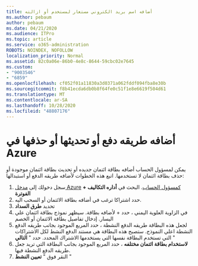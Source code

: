 ```yaml
---
title: أضافه اسم بريد الكتروني مستعار لمستخدم أو ازالته
ms.author: pebaum
author: pebaum
ms.date: 04/21/2020
ms.audience: ITPro
ms.topic: article
ms.service: o365-administration
ROBOTS: NOINDEX, NOFOLLOW
localization_priority: Normal
ms.assetid: 82c0a06e-86b0-4e8c-8644-59cbc02e7645
ms.custom:
- "9003546"
- "6859"
ms.openlocfilehash: cf052f01a11830a3d0371a062fddf094fba8e30b
ms.sourcegitcommit: f8b41ecda6db0b8f64fe0c51f1e8e6619f504d61
ms.translationtype: MT
ms.contentlocale: ar-SA
ms.lasthandoff: 10/28/2020
ms.locfileid: "48807176"
---
```

# <a name="add-update-or-delete-payment-method-in-azure"></a>أضافه طريقه دفع أو تحديثها أو حذفها في Azure

يمكن لمسؤول الحساب أضافه بطاقة ائتمان جديده أو تحديث بطاقة ائتمان موجودة أو حذف بطاقة ائتمان لا تستخدمها. اتبع هذه الخطوات لأضافه طريقه الدفع أو استبدالها:

1. سجل دخولك إلى [مدخل Azure](https://portal.azure.com/) [كمسؤول الحساب](https://docs.microsoft.com/azure/billing/billing-subscription-transfer?WT.mc_id=Portal-Microsoft_Azure_Support#whoisaa). البحث في **أداره التكاليف + الفوترة**
2. حدد اشتراكا ترغب في أضافه بطاقة الائتمان أو السحب اليه.
3. تحديد **طرق السداد**
4. في الزاوية العلوية اليمني ، حدد + لأضافه بطاقة. سيظهر نموذج بطاقة ائتمان علي اليسار. إدخال تفاصيل بطاقة الائتمان أو الخصم
5. لجعل هذه البطاقة طريقه الدفع النشطة ، حدد المربع الموجود بجانب طريقه الدفع النشطة اعلي النموذج. ستصبح هذه البطاقة هي مستند الدفع النشط لكل الاشتراكات التي تستخدم البطاقة نفسها التي يستخدمها الاشتراك المحدد. حدد " **التالي** "
6. **لاستخدام بطاقة ائتمان مختلفه** ، حدد المربع الموجود بجانب البطاقة التي تريد جعل طريقه الدفع النشطة فيها.
7. النقر فوق " **تعيين النشط** "
